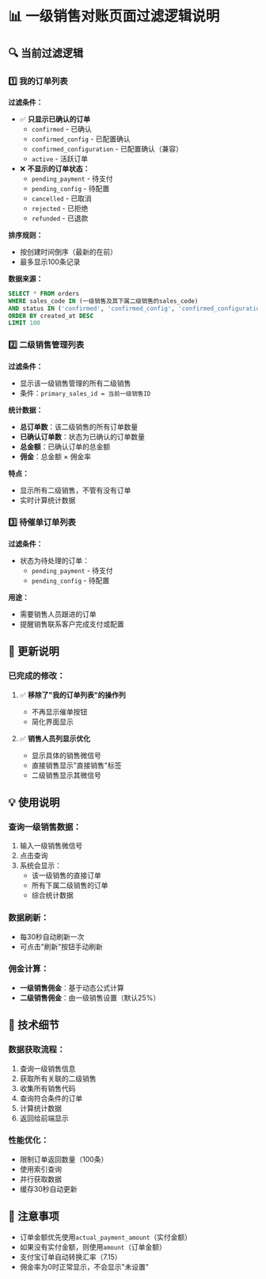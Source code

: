 # 📊 一级销售对账页面过滤逻辑说明

## 🔍 当前过滤逻辑

### 1️⃣ 我的订单列表
**过滤条件：**
- ✅ **只显示已确认的订单**
  - `confirmed` - 已确认
  - `confirmed_config` - 已配置确认
  - `confirmed_configuration` - 已配置确认（兼容）
  - `active` - 活跃订单
- ❌ **不显示的订单状态：**
  - `pending_payment` - 待支付
  - `pending_config` - 待配置
  - `cancelled` - 已取消
  - `rejected` - 已拒绝
  - `refunded` - 已退款

**排序规则：**
- 按创建时间倒序（最新的在前）
- 最多显示100条记录

**数据来源：**
```sql
SELECT * FROM orders 
WHERE sales_code IN (一级销售及其下属二级销售的sales_code)
AND status IN ('confirmed', 'confirmed_config', 'confirmed_configuration', 'active')
ORDER BY created_at DESC
LIMIT 100
```

### 2️⃣ 二级销售管理列表
**过滤条件：**
- 显示该一级销售管理的所有二级销售
- 条件：`primary_sales_id = 当前一级销售ID`

**统计数据：**
- **总订单数**：该二级销售的所有订单数量
- **已确认订单数**：状态为已确认的订单数量
- **总金额**：已确认订单的总金额
- **佣金**：总金额 × 佣金率

**特点：**
- 显示所有二级销售，不管有没有订单
- 实时计算统计数据

### 3️⃣ 待催单订单列表
**过滤条件：**
- 状态为待处理的订单：
  - `pending_payment` - 待支付
  - `pending_config` - 待配置

**用途：**
- 需要销售人员跟进的订单
- 提醒销售联系客户完成支付或配置

## 📝 更新说明

### 已完成的修改：
1. ✅ **移除了"我的订单列表"的操作列**
   - 不再显示催单按钮
   - 简化界面显示

2. ✅ **销售人员列显示优化**
   - 显示具体的销售微信号
   - 直接销售显示"直接销售"标签
   - 二级销售显示其微信号

## 💡 使用说明

### 查询一级销售数据：
1. 输入一级销售微信号
2. 点击查询
3. 系统会显示：
   - 该一级销售的直接订单
   - 所有下属二级销售的订单
   - 综合统计数据

### 数据刷新：
- 每30秒自动刷新一次
- 可点击"刷新"按钮手动刷新

### 佣金计算：
- **一级销售佣金**：基于动态公式计算
- **二级销售佣金**：由一级销售设置（默认25%）

## 🔧 技术细节

### 数据获取流程：
1. 查询一级销售信息
2. 获取所有关联的二级销售
3. 收集所有销售代码
4. 查询符合条件的订单
5. 计算统计数据
6. 返回给前端显示

### 性能优化：
- 限制订单返回数量（100条）
- 使用索引查询
- 并行获取数据
- 缓存30秒自动更新

## 📌 注意事项
- 订单金额优先使用`actual_payment_amount`（实付金额）
- 如果没有实付金额，则使用`amount`（订单金额）
- 支付宝订单自动转换汇率（7.15）
- 佣金率为0时正常显示，不会显示"未设置"
